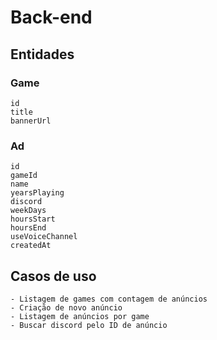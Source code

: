 # Back-end

## Entidades

### Game
    id
    title
    bannerUrl

### Ad
    id
    gameId
    name
    yearsPlaying
    discord
    weekDays
    hoursStart
    hoursEnd
    useVoiceChannel
    createdAt
 
## Casos de uso
    - Listagem de games com contagem de anúncios
    - Criação de novo anúncio
    - Listagem de anúncios por game
    - Buscar discord pelo ID de anúncio